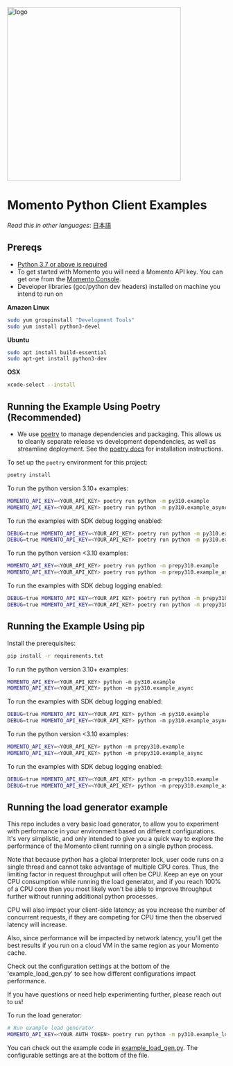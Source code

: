 <img src="https://docs.momentohq.com/img/logo.svg" alt="logo" width="400"/>

# Momento Python Client Examples

_Read this in other languages_: [日本語](README.ja.md)
<br>

## Prereqs

- [Python 3.7 or above is required](https://www.python.org/downloads/)
- To get started with Momento you will need a Momento API key. You can get one from the [Momento Console](https://console.gomomento.com).
- Developer libraries (gcc/python dev headers) installed on machine you intend to run on

**Amazon Linux**

```bash
sudo yum groupinstall "Development Tools"
sudo yum install python3-devel
```

**Ubuntu**

```bash
sudo apt install build-essential
sudo apt-get install python3-dev
```

**OSX**

```bash
xcode-select --install
```

## Running the Example Using Poetry (Recommended)

- We use [poetry](https://python-poetry.org/docs/) to manage dependencies and packaging. This allows us to cleanly separate release vs development dependencies, as well as streamline deployment. See the [poetry docs](https://python-poetry.org/docs/#installation) for installation instructions.

To set up the `poetry` environment for this project:

```bash
poetry install
```

To run the python version 3.10+ examples:

```bash
MOMENTO_API_KEY=<YOUR_API_KEY> poetry run python -m py310.example
MOMENTO_API_KEY=<YOUR_API_KEY> poetry run python -m py310.example_async
```

To run the examples with SDK debug logging enabled:

```bash
DEBUG=true MOMENTO_API_KEY=<YOUR_API_KEY> poetry run python -m py310.example
DEBUG=true MOMENTO_API_KEY=<YOUR_API_KEY> poetry run python -m py310.example_async
```

To run the python version <3.10 examples:

```bash
MOMENTO_API_KEY=<YOUR_API_KEY> poetry run python -m prepy310.example
MOMENTO_API_KEY=<YOUR_API_KEY> poetry run python -m prepy310.example_async
```

To run the examples with SDK debug logging enabled:

```bash
DEBUG=true MOMENTO_API_KEY=<YOUR_API_KEY> poetry run python -m prepy310.example
DEBUG=true MOMENTO_API_KEY=<YOUR_API_KEY> poetry run python -m prepy310.example_async
```

## Running the Example Using pip

Install the prerequisites:

```bash
pip install -r requirements.txt
```

To run the python version 3.10+ examples:

```bash
MOMENTO_API_KEY=<YOUR_API_KEY> python -m py310.example
MOMENTO_API_KEY=<YOUR_API_KEY> python -m py310.example_async
```

To run the examples with SDK debug logging enabled:

```bash
DEBUG=true MOMENTO_API_KEY=<YOUR_API_KEY> python -m py310.example
DEBUG=true MOMENTO_API_KEY=<YOUR_API_KEY> python -m py310.example_async
```

To run the python version <3.10 examples:

```bash
MOMENTO_API_KEY=<YOUR_API_KEY> python -m prepy310.example
MOMENTO_API_KEY=<YOUR_API_KEY> python -m prepy310.example_async
```

To run the examples with SDK debug logging enabled:

```bash
DEBUG=true MOMENTO_API_KEY=<YOUR_API_KEY> python -m prepy310.example
DEBUG=true MOMENTO_API_KEY=<YOUR_API_KEY> python -m prepy310.example_async
```

## Running the load generator example

This repo includes a very basic load generator, to allow you to experiment
with performance in your environment based on different configurations. It's
very simplistic, and only intended to give you a quick way to explore the
performance of the Momento client running on a single python process.

Note that because python has a global interpreter lock, user code runs on
a single thread and cannot take advantage of multiple CPU cores. Thus, the
limiting factor in request throughput will often be CPU. Keep an eye on your CPU
consumption while running the load generator, and if you reach 100%
of a CPU core then you most likely won't be able to improve throughput further
without running additional python processes.

CPU will also impact your client-side latency; as you increase the number of
concurrent requests, if they are competing for CPU time then the observed
latency will increase.

Also, since performance will be impacted by network latency, you'll get the best
results if you run on a cloud VM in the same region as your Momento cache.

Check out the configuration settings at the bottom of the 'example_load_gen.py' to
see how different configurations impact performance.

If you have questions or need help experimenting further, please reach out to us!

To run the load generator:

```bash
# Run example load generator
MOMENTO_API_KEY=<YOUR AUTH TOKEN> poetry run python -m py310.example_load_gen
```

You can check out the example code in [example_load_gen.py](py310/example_load_gen.py). The configurable
settings are at the bottom of the file.
